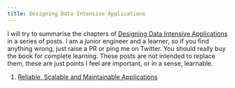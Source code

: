 ```yaml
---
title: Designing Data Intensive Applications
---
```


I will try to summarise the chapters of [Designing Data Intensive Applications](https://amzn.to/3nPiwOj) in a series of posts. I am a junior engineer and a learner, so if you find anything wrong, just raise a PR or ping me on Twitter. You should really buy the book for complete learning. These posts are not intended to replace them, these are just points I feel are important, or in a sense, learnable.


1. [Reliable, Scalable and Maintainable Applications](/design-data-intensive-apps/1-reliable-scalable-maintainable.html)